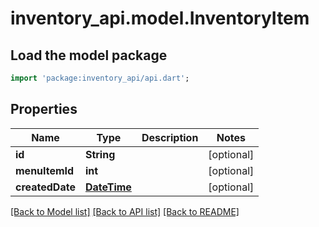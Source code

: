 # inventory_api.model.InventoryItem

## Load the model package
```dart
import 'package:inventory_api/api.dart';
```

## Properties
Name | Type | Description | Notes
------------ | ------------- | ------------- | -------------
**id** | **String** |  | [optional] 
**menuItemId** | **int** |  | [optional] 
**createdDate** | [**DateTime**](DateTime.md) |  | [optional] 

[[Back to Model list]](../README.md#documentation-for-models) [[Back to API list]](../README.md#documentation-for-api-endpoints) [[Back to README]](../README.md)


